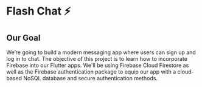 # Flash Chat ⚡️

## Our Goal

We’re going to build a modern messaging app where users can sign up and log in to chat. The objective of this project is to learn how to incorporate Firebase into our Flutter apps. We'll be using Firebase Cloud Firestore as well as the Firebase authentication package to equip our app with a cloud-based NoSQL database and secure authentication methods. 


